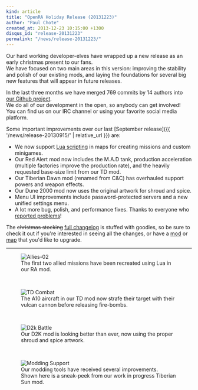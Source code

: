 ```yaml
---
kind: article
title: "OpenRA Holiday Release (20131223)"
author: "Paul Chote"
created_at: 2013-12-23 10:15:00 +1300
disqus_id: "release-20131223"
permalink: "/news/release-20131223/"
---
```


Our hard working developer-elves have wrapped up a new release as an early christmas present to our fans.<br />
We have focused on two main areas in this version: improving the stability and polish of our existing mods, and laying
the foundations for several big new features that will appear in future releases.

In the last three months we have merged 769 commits by 14 authors into [our Github project](https://github.com/OpenRA/OpenRA).<br />
We do all of our development in the open, so anybody can get involved!<br />
You can find us on our IRC channel or using your favorite social media platform.

Some important improvements over our last [September release]({{ '/news/release-20130915/' | relative_url }}) are:

   - We now support [Lua scripting](https://github.com/OpenRA/OpenRA/wiki/Map-scripting) in maps for creating missions and custom minigames.
   - Our Red Alert mod now includes the M.A.D tank, production acceleration (multiple factories improve the production rate), and the heavily requested base-size limit from our TD mod.
   - Our Tiberian Dawn mod (renamed from C&C) has overhauled support powers and weapon effects.
   - Our Dune 2000 mod now uses the original artwork for shroud and spice.
   - Menu UI improvements include password-protected servers and a new unified settings menu.
   - A lot more bug, polish, and performance fixes. Thanks to everyone who [reported problems](https://bugs.openra.net)!

The <del>christmas stocking</del> [full changelog](https://github.com/OpenRA/OpenRA/blob/release-20131223/CHANGELOG) is stuffed with goodies, so be sure to check it out if you're interested in seeing all the changes, or have a [mod](https://github.com/OpenRA/OpenRA/wiki/Modding-Guide) or [map](https://github.com/OpenRA/OpenRA/wiki/Mapping) that you'd like to upgrade.

---
<figure>
  <img src="{{ '/images/news/20131130-allies02.png' | relative_url }}" loading="lazy" alt="Allies-02" />
  <figcaption>The first two allied missions have been recreated using Lua in our RA mod.</figcaption>
</figure>
<br />
<figure>
  <img src="{{ '/images/news/20131130-cnc.png' | relative_url }}" loading="lazy" alt="TD Combat" />
  <figcaption>The A10 aircraft in our TD mod now strafe their target with their vulcan cannon before releasing fire-bombs.</figcaption>
</figure>
<br />
<figure>
  <img src="{{ '/images/news/20131223-d2k-battle.png' | relative_url }}" loading="lazy" alt="D2k Battle" />
  <figcaption>Our D2K mod is looking better than ever, now using the proper shroud and spice artwork.</figcaption>
</figure>
<br />
<figure>
  <img src="{{ '/images/news/20131223-assetbrowser.png' | relative_url }}" loading="lazy" alt="Modding Support" />
  <figcaption>Our modding tools have received several improvements.<br />Shown here is a sneak-peek from our work in progress Tiberian Sun mod.</figcaption>
</figure>
